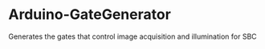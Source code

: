 # Arduino-GateGenerator
Generates the gates that control image acquisition and illumination for SBC
